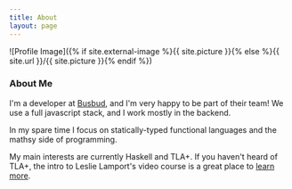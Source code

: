 ```yaml
---
title: About
layout: page
---
```

![Profile Image]({% if site.external-image %}{{ site.picture }}{% else %}{{ site.url }}/{{ site.picture }}{% endif %})

### About Me

I'm a developer at [Busbud](https://www.busbud.com/), and I'm very 
happy to be part of their team! We use a full javascript stack, 
and I work mostly in the backend.

In my spare time I focus on statically-typed functional languages 
and the mathsy side of programming. 

My main interests are currently 
Haskell and TLA+. If you haven't heard of TLA+, the intro to Leslie 
Lamport's video course is a great place to [learn more](http://lamport.azurewebsites.net/video/videos.html).
